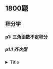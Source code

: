 ## 1800题
### 积分学
#### p1: 三角函数不定积分

##### p1.1 齐次型


<details>
<summary>Title</summary>

<img src="C:\Users\86355\Pictures\k折.png"  />
</details>


